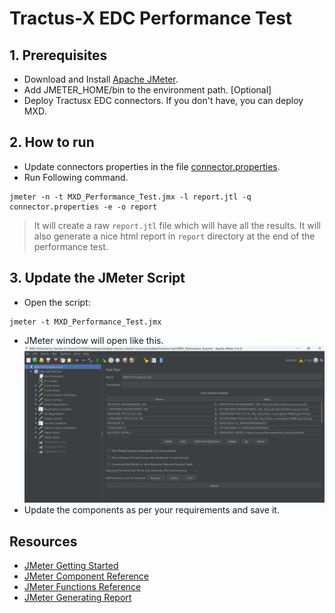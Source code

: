 # Tractus-X EDC Performance Test

## 1. Prerequisites
- Download and Install  [Apache JMeter](https://jmeter.apache.org/download_jmeter.cgi).
- Add JMETER_HOME/bin to the environment path. [Optional]
- Deploy Tractusx EDC connectors. If you don't have, you can deploy MXD.

## 2. How to run
- Update connectors properties in the file [connector.properties](connector.properties).
- Run Following command.
```shell
jmeter -n -t MXD_Performance_Test.jmx -l report.jtl -q connector.properties -e -o report
```

> It will create a raw `report.jtl` file which will have all the results. It will also generate a nice html report in `report` directory at the end of the performance test.

## 3. Update the JMeter Script
- Open the script:
```shell
jmeter -t MXD_Performance_Test.jmx
```
- JMeter window will open like this.
![apache-jmeter-ui.png](../assets/apache-jmeter-ui.png)
- Update the components as per your requirements and save it.

## Resources
- [JMeter Getting Started](https://jmeter.apache.org/usermanual/get-started.html)
- [JMeter Component Reference](https://jmeter.apache.org/usermanual/component_reference.html)
- [JMeter Functions Reference](https://jmeter.apache.org/usermanual/functions.html)
- [JMeter Generating Report](https://jmeter.apache.org/usermanual/generating-dashboard.html)
